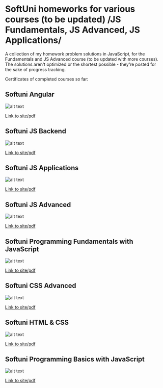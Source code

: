 # SoftUni homeworks for various courses (to be updated) /JS Fundamentals, JS Advanced, JS Applications/
A collection of my homework problem solutions in JavaScript, for the Fundamentals and JS Advanced course (to be updated with more courses). The solutions aren't optimized or the shortest possible - they're posted for the sake of progress tracking.



Certificates of completed courses so far:

## Softuni Angular

![alt text](https://softuni.bg/certificates/certificates/converttoimage/110737?code=70ecbc1b) 

[Link to site/pdf](https://softuni.bg/certificates/details/110737/70ecbc1b)

## Softuni JS Backend

![alt text](https://softuni.bg/certificates/certificates/converttoimage/108957?code=99cb2854) 

[Link to site/pdf](https://softuni.bg/certificates/details/108957/99cb2854)

## Softuni JS Applications

![alt text](https://softuni.bg/certificates/certificates/converttoimage/102300?code=fde8a6ef) 

[Link to site/pdf](https://softuni.bg/certificates/details/102300/fde8a6ef)

## Softuni JS Advanced

![alt text](https://softuni.bg/certificates/certificates/converttoimage/98222?code=341e26e9) 

[Link to site/pdf](https://softuni.bg/certificates/details/98222/341e26e9)

## Softuni Programming Fundamentals with JavaScript

![alt text](https://softuni.bg/certificates/certificates/converttoimage/96767?code=c9191e77) 

[Link to site/pdf](https://softuni.bg/certificates/details/96767/c9191e77)

## Softuni CSS Advanced

![alt text](https://softuni.bg/certificates/certificates/converttoimage/86658?code=37425b22)

[Link to site/pdf](https://softuni.bg/certificates/details/86658/37425b22)

## Softuni HTML & CSS

![alt text](https://softuni.bg/certificates/certificates/converttoimage/84876?code=d2d1dfc7)

[Link to site/pdf](https://softuni.bg/certificates/details/84876/d2d1dfc7)

## Softuni Programming Basics with JavaScript

![alt text](https://softuni.bg/certificates/certificates/converttoimage/82296?code=582455b1)

[Link to site/pdf](https://softuni.bg/certificates/details/82296/582455b1)


